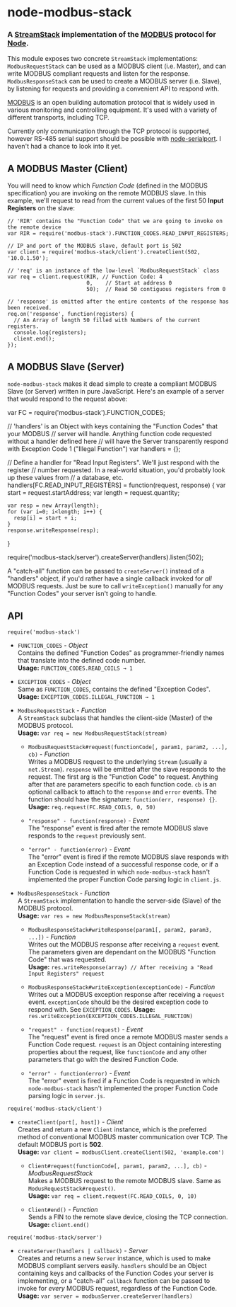node-modbus-stack
=================
### A [StreamStack][] implementation of the [MODBUS][Modbus] protocol for [Node][].

This module exposes two concrete `StreamStack` implementations:
`ModbusRequestStack` can be used as a MODBUS client (i.e. Master), and can write
MODBUS compliant requests and listen for the response.
`ModbusResponseStack` can be used to create a MODBUS server (i.e. Slave), by
listening for requests and providing a convenient API to respond with.

[MODBUS][ModbusWiki] is an open building automation protocol that is widely used
in various monitoring and controlling equipment. It's used with a variety of
different transports, including TCP.

Currently only communication through the TCP protocol is supported, however
RS-485 serial support should be possible with [node-serialport]. I haven't
had a chance to look into it yet.


A MODBUS Master (Client)
------------------------

You will need to know which _Function Code_ (defined in the MODBUS specification)
you are invoking on the remote MODBUS slave. In this example, we'll request to
read from the current values of the first 50 __Input Registers__ on the slave:

    // 'RIR' contains the "Function Code" that we are going to invoke on the remote device
    var RIR = require('modbus-stack').FUNCTION_CODES.READ_INPUT_REGISTERS;
    
    // IP and port of the MODBUS slave, default port is 502
    var client = require('modbus-stack/client').createClient(502, '10.0.1.50');
    
    // 'req' is an instance of the low-level `ModbusRequestStack` class
    var req = client.request(RIR, // Function Code: 4
                             0,    // Start at address 0
                             50);  // Read 50 contiguous registers from 0
    
    // 'response' is emitted after the entire contents of the response has been received.
    req.on('response', function(registers) {
      // An Array of length 50 filled with Numbers of the current registers.
      console.log(registers);
      client.end();
    });


A MODBUS Slave (Server)
-----------------------

`node-modbus-stack` makes it dead simple to create a compliant MODBUS Slave (or Server)
written in pure JavaScript. Here's an example of a server that would respond to the
request above:

  var FC = require('modbus-stack').FUNCTION_CODES;
  
  // 'handlers' is an Object with keys containing the "Function Codes" that your MODBUS
  // server will handle. Anything function code requested without a handler defined here
  // will have the Server transparently respond with Exception Code 1 ("Illegal Function")
  var handlers = {};

  // Define a handler for "Read Input Registers". We'll just respond with the register
  // number requested. In a real-world situation, you'd probably look up these values from
  // a database, etc.
  handlers[FC.READ_INPUT_REGISTERS] = function(request, response) {
    var start = request.startAddress;
    var length = request.quantity;

    var resp = new Array(length);
    for (var i=0; i<length; i++) {
      resp[i] = start + i;
    }
    response.writeResponse(resp);
  }

  require('modbus-stack/server').createServer(handlers).listen(502);

A "catch-all" function can be passed to `createServer()` instead of a "handlers" object, if you'd
rather have a single callback invoked for _all_ MODBUS requests. Just be sure to call
`writeException()` manually for any "Function Codes" your server isn't going to handle.


API
---

`require('modbus-stack')`

  * `FUNCTION_CODES` - _Object_<br>
     Contains the defined "Function Codes" as programmer-friendly names that translate into the defined code number.<br>
     __Usage:__ `FUNCTION_CODES.READ_COILS → 1`

  * `EXCEPTION_CODES` - _Object_<br>
    Same as `FUNCTION_CODES`, contains the defined "Exception Codes".<br>
    __Usage:__ `EXCEPTION_CODES.ILLEGAL_FUNCTION → 1`

  * `ModbusRequestStack` - _Function_<br>
    A `StreamStack` subclass that handles the client-side (Master) of the MODBUS protocol.<br>
    __Usage:__ `var req = new ModbusRequestStack(stream)`

    * `ModbusRequestStack#request(functionCode[, param1, param2, ...], cb)` - _Function_<br>
      Writes a MODBUS request to the underlying `Stream` (usually a `net.Stream`). `response` will be
      emitted after the slave responds to the request. The first arg is the "Function Code" to request.
      Anything after that are parameters specific to each function code. `cb` is an optional callback
      to attach to the `response` and `error` events. The function should have the
      signature: `function(err, response) {}`.<br>
      __Usage:__ `req.request(FC.READ_COILS, 0, 50)`

    *  `"response" - function(response)` - _Event_<br>
      The "response" event is fired after the remote MODBUS slave responds to the `request` previously
      sent.

    * `"error" - function(error)` - _Event_<br>
      The "error" event is fired if the remote MODBUS slave responds with an Exception Code instead of
      a successful response code, or if a Function Code is requested in which `node-modbus-stack` hasn't 
      implemented the proper Function Code parsing logic in `client.js`.

  * `ModbusResponseStack` - _Function_<br>
    A `StreamStack` implementation to handle the server-side (Slave) of the MODBUS protocol.<br>
    __Usage:__ `var res = new ModbusResponseStack(stream)`

    * `ModbusResponseStack#writeResponse(param1[, param2, param3, ...])` - _Function_<br>
      Writes out the MODBUS response after receiving a `request` event. The parameters given are
      dependant on the MODBUS "Function Code" that was requested.<br>
      __Usage:__ `res.writeResponse(array) // After receiving a "Read Input Registers" request`

    * `ModbusResponseStack#writeException(exceptionCode)` - _Function_<br>
      Writes out a MODBUS exception response after receiving a `request` event. `exceptionCode`
      should be the desired exception code to respond with. See `EXCEPTION_CODES`.
      __Usage:__ `res.writeException(EXCEPTION_CODES.ILLEGAL_FUNCTION)`

    *  `"request" - function(request)` - _Event_<br>
      The "request" event is fired once a remote MODBUS master sends a Function Code request.
      `request` is an Object containing interesting properties about the request, like `functionCode`
      and any other parameters that go with the desired Function Code.

    * `"error" - function(error)` - _Event_<br>
      The "error" event is fired if a Function Code is requested in which `node-modbus-stack` hasn't
      implemented the proper Function Code parsing logic in `server.js`.

`require('modbus-stack/client')`

  * `createClient(port[, host])` - _Client_<br>
    Creates and return a new `Client` instance, which is the preferred method of conventional
    MODBUS master communication over TCP. The default MODBUS port is __502__.<br>
    __Usage:__ `var client = modbusClient.createClient(502, 'example.com')`

    * `Client#request(functionCode[, param1, param2, ...], cb)` - _ModbusRequestStack_<br>
      Makes a MODBUS request to the remote MODBUS slave. Same as `ModusRequestStack#request()`.<br>
      __Usage:__ `var req = client.request(FC.READ_COILS, 0, 10)`

    * `Client#end()` - _Function_<br>
      Sends a FIN to the remote slave device, closing the TCP connection.
      __Usage:__ `client.end()`

`require('modbus-stack/server')`

  * `createServer(handlers | callback)` - _Server_<br>
    Creates and returns a new `Server` instance, which is used to make MODBUS compliant servers
    easily. `handlers` should be an Object containing keys and callbacks of the Function Codes your
    server is implementing, or a "catch-all" `callback` function can be passed to invoke for
    _every_ MODBUS request, regardless of the Function Code.<br>
    __Usage:__ `var server = modbusServer.createServer(handlers)`


[StreamStack]: http://github.com/TooTallNate/node-stream-stack
[node-serialport]: https://github.com/voodootikigod/node-serialport
[ModbusWiki]: http://en.wikipedia.org/wiki/Modbus
[Modbus]: http://www.modbus.org
[Node]: http://nodejs.org
